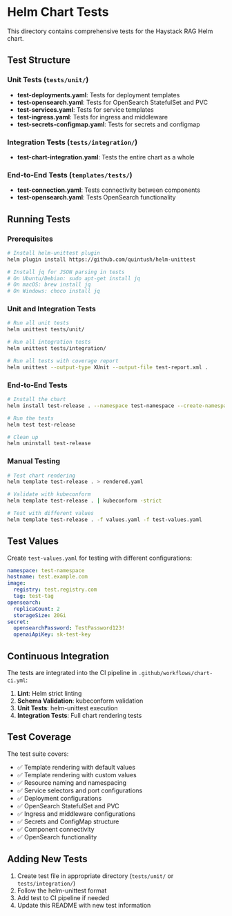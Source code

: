 # Helm Chart Tests

This directory contains comprehensive tests for the Haystack RAG Helm chart.

## Test Structure

### Unit Tests (`tests/unit/`)
- **test-deployments.yaml**: Tests for deployment templates
- **test-opensearch.yaml**: Tests for OpenSearch StatefulSet and PVC
- **test-services.yaml**: Tests for service templates
- **test-ingress.yaml**: Tests for ingress and middleware
- **test-secrets-configmap.yaml**: Tests for secrets and configmap

### Integration Tests (`tests/integration/`)
- **test-chart-integration.yaml**: Tests the entire chart as a whole

### End-to-End Tests (`templates/tests/`)
- **test-connection.yaml**: Tests connectivity between components
- **test-opensearch.yaml**: Tests OpenSearch functionality

## Running Tests

### Prerequisites
```bash
# Install helm-unittest plugin
helm plugin install https://github.com/quintush/helm-unittest

# Install jq for JSON parsing in tests
# On Ubuntu/Debian: sudo apt-get install jq
# On macOS: brew install jq
# On Windows: choco install jq
```

### Unit and Integration Tests
```bash
# Run all unit tests
helm unittest tests/unit/

# Run all integration tests
helm unittest tests/integration/

# Run all tests with coverage report
helm unittest --output-type XUnit --output-file test-report.xml .
```

### End-to-End Tests
```bash
# Install the chart
helm install test-release . --namespace test-namespace --create-namespace

# Run the tests
helm test test-release

# Clean up
helm uninstall test-release
```

### Manual Testing
```bash
# Test chart rendering
helm template test-release . > rendered.yaml

# Validate with kubeconform
helm template test-release . | kubeconform -strict

# Test with different values
helm template test-release . -f values.yaml -f test-values.yaml
```

## Test Values

Create `test-values.yaml` for testing with different configurations:

```yaml
namespace: test-namespace
hostname: test.example.com
image:
  registry: test.registry.com
  tag: test-tag
opensearch:
  replicaCount: 2
  storageSize: 20Gi
secret:
  opensearchPassword: TestPassword123!
  openaiApiKey: sk-test-key
```

## Continuous Integration

The tests are integrated into the CI pipeline in `.github/workflows/chart-ci.yml`:

1. **Lint**: Helm strict linting
2. **Schema Validation**: kubeconform validation
3. **Unit Tests**: helm-unittest execution
4. **Integration Tests**: Full chart rendering tests

## Test Coverage

The test suite covers:

- ✅ Template rendering with default values
- ✅ Template rendering with custom values
- ✅ Resource naming and namespacing
- ✅ Service selectors and port configurations
- ✅ Deployment configurations
- ✅ OpenSearch StatefulSet and PVC
- ✅ Ingress and middleware configurations
- ✅ Secrets and ConfigMap structure
- ✅ Component connectivity
- ✅ OpenSearch functionality

## Adding New Tests

1. Create test file in appropriate directory (`tests/unit/` or `tests/integration/`)
2. Follow the helm-unittest format
3. Add test to CI pipeline if needed
4. Update this README with new test information 